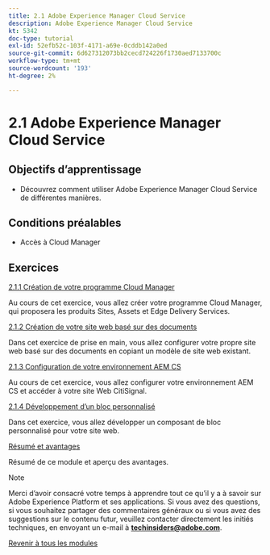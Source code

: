 ```yaml
---
title: 2.1 Adobe Experience Manager Cloud Service
description: Adobe Experience Manager Cloud Service
kt: 5342
doc-type: tutorial
exl-id: 52efb52c-103f-4171-a69e-0cddb142a0ed
source-git-commit: 6d627312073bb2cecd724226f1730aed7133700c
workflow-type: tm+mt
source-wordcount: '193'
ht-degree: 2%

---
```


# 2.1 Adobe Experience Manager Cloud Service

## Objectifs d’apprentissage

- Découvrez comment utiliser Adobe Experience Manager Cloud Service de différentes manières.

## Conditions préalables

- Accès à Cloud Manager

## Exercices

[2.1.1 Création de votre programme Cloud Manager](./ex1.md)

Au cours de cet exercice, vous allez créer votre programme Cloud Manager, qui proposera les produits Sites, Assets et Edge Delivery Services.

[2.1.2 Création de votre site web basé sur des documents](./ex2.md)

Dans cet exercice de prise en main, vous allez configurer votre propre site web basé sur des documents en copiant un modèle de site web existant.

[2.1.3 Configuration de votre environnement AEM CS](./ex3.md)

Au cours de cet exercice, vous allez configurer votre environnement AEM CS et accéder à votre site Web CitiSignal.

[2.1.4 Développement d’un bloc personnalisé](./ex4.md)

Dans cet exercice, vous allez développer un composant de bloc personnalisé pour votre site web.

[Résumé et avantages](./summary.md)

Résumé de ce module et aperçu des avantages.

>[!NOTE]
>
>Merci d’avoir consacré votre temps à apprendre tout ce qu’il y a à savoir sur Adobe Experience Platform et ses applications. Si vous avez des questions, si vous souhaitez partager des commentaires généraux ou si vous avez des suggestions sur le contenu futur, veuillez contacter directement les initiés techniques, en envoyant un e-mail à **techinsiders@adobe.com**.

[Revenir à tous les modules](../../../overview.md)
